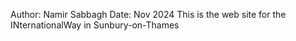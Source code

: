 Author: Namir Sabbagh
Date: Nov 2024
This is the web site for the INternationalWay in Sunbury-on-Thames

